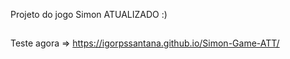 Projeto do jogo Simon ATUALIZADO :)
##
Teste agora => https://igorpssantana.github.io/Simon-Game-ATT/
